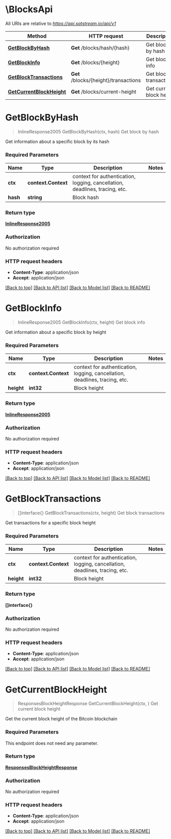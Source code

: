 # \BlocksApi

All URIs are relative to *https://api.satstream.io/api/v1*

Method | HTTP request | Description
------------- | ------------- | -------------
[**GetBlockByHash**](BlocksApi.md#GetBlockByHash) | **Get** /blocks/hash/{hash} | Get block by hash
[**GetBlockInfo**](BlocksApi.md#GetBlockInfo) | **Get** /blocks/{height} | Get block info
[**GetBlockTransactions**](BlocksApi.md#GetBlockTransactions) | **Get** /blocks/{height}/transactions | Get block transactions
[**GetCurrentBlockHeight**](BlocksApi.md#GetCurrentBlockHeight) | **Get** /blocks/current-height | Get current block height


# **GetBlockByHash**
> InlineResponse2005 GetBlockByHash(ctx, hash)
Get block by hash

Get information about a specific block by its hash

### Required Parameters

Name | Type | Description  | Notes
------------- | ------------- | ------------- | -------------
 **ctx** | **context.Context** | context for authentication, logging, cancellation, deadlines, tracing, etc.
  **hash** | **string**| Block hash | 

### Return type

[**InlineResponse2005**](inline_response_200_5.md)

### Authorization

No authorization required

### HTTP request headers

 - **Content-Type**: application/json
 - **Accept**: application/json

[[Back to top]](#) [[Back to API list]](../README.md#documentation-for-api-endpoints) [[Back to Model list]](../README.md#documentation-for-models) [[Back to README]](../README.md)

# **GetBlockInfo**
> InlineResponse2005 GetBlockInfo(ctx, height)
Get block info

Get information about a specific block by height

### Required Parameters

Name | Type | Description  | Notes
------------- | ------------- | ------------- | -------------
 **ctx** | **context.Context** | context for authentication, logging, cancellation, deadlines, tracing, etc.
  **height** | **int32**| Block height | 

### Return type

[**InlineResponse2005**](inline_response_200_5.md)

### Authorization

No authorization required

### HTTP request headers

 - **Content-Type**: application/json
 - **Accept**: application/json

[[Back to top]](#) [[Back to API list]](../README.md#documentation-for-api-endpoints) [[Back to Model list]](../README.md#documentation-for-models) [[Back to README]](../README.md)

# **GetBlockTransactions**
> []interface{} GetBlockTransactions(ctx, height)
Get block transactions

Get transactions for a specific block height

### Required Parameters

Name | Type | Description  | Notes
------------- | ------------- | ------------- | -------------
 **ctx** | **context.Context** | context for authentication, logging, cancellation, deadlines, tracing, etc.
  **height** | **int32**| Block height | 

### Return type

**[]interface{}**

### Authorization

No authorization required

### HTTP request headers

 - **Content-Type**: application/json
 - **Accept**: application/json

[[Back to top]](#) [[Back to API list]](../README.md#documentation-for-api-endpoints) [[Back to Model list]](../README.md#documentation-for-models) [[Back to README]](../README.md)

# **GetCurrentBlockHeight**
> ResponsesBlockHeightResponse GetCurrentBlockHeight(ctx, )
Get current block height

Get the current block height of the Bitcoin blockchain

### Required Parameters
This endpoint does not need any parameter.

### Return type

[**ResponsesBlockHeightResponse**](responses.BlockHeightResponse.md)

### Authorization

No authorization required

### HTTP request headers

 - **Content-Type**: application/json
 - **Accept**: application/json

[[Back to top]](#) [[Back to API list]](../README.md#documentation-for-api-endpoints) [[Back to Model list]](../README.md#documentation-for-models) [[Back to README]](../README.md)

